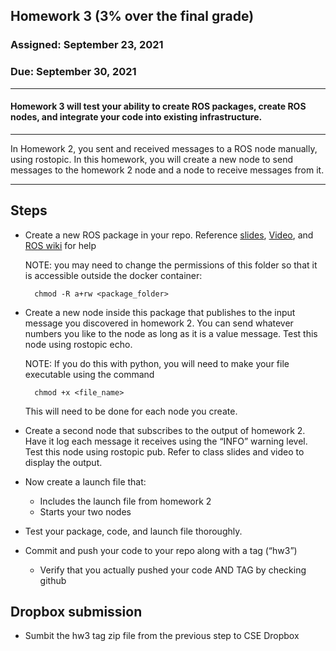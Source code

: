 ## Homework 3 (3% over the final grade) 

### Assigned: September 23, 2021
### Due: September 30, 2021

--------

#### Homework 3 will test your ability to create ROS packages, create ROS nodes, and integrate your code into existing infrastructure.
________

In Homework 2, you sent and received messages to a ROS node manually, using rostopic. In this homework, you will create a new node to send messages to the homework 2 node and a node to receive messages from it.

--------

## Steps

- Create a new ROS package in your repo. Reference [slides](https://cse.sc.edu/~ijsalman/db/content/lectures/lec03.pdf), [Video](https://github.com/18r441m/CSCE274/tree/fall2021/Lecture/ROS), and [ROS wiki](http://wiki.ros.org/ROS/Tutorials/CreatingPackage) for help

    NOTE: you may need to change the permissions of this folder so that it is accessible outside the docker container:
        
        chmod -R a+rw <package_folder>


- Create a new node inside this package that publishes to the input message you discovered in homework 2. You can send whatever numbers you like to the node as long as it is a value message. Test this node using rostopic echo.

    NOTE: If you do this with python, you will need to make your file executable using the command
    
        chmod +x <file_name>

    This will need to be done for each node you create.

- Create a second node that subscribes to the output of homework 2. Have it log each message it receives using the “INFO” warning level. Test this node using rostopic pub. Refer to class slides and video to display the output.

- Now create a launch file that:
    - Includes the launch file from homework 2
    - Starts your two nodes

- Test your package, code, and launch file thoroughly.

- Commit and push your code to your repo along with a tag (“hw3”)
    - Verify that you actually pushed your code AND TAG by checking github


## Dropbox submission

- Sumbit the hw3 tag zip file from the previous step to CSE Dropbox



